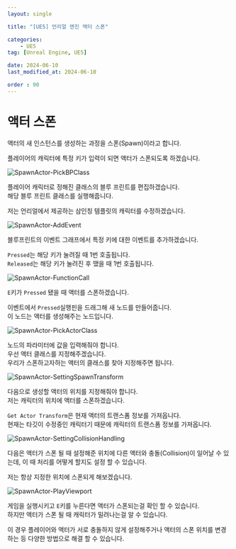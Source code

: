 ```yaml
---
layout: single

title: "[UE5] 언리얼 엔진 액터 스폰"

categories:
    - UE5
tag: [Unreal Engine, UE5]

date: 2024-06-10
last_modified_at: 2024-06-10

order : 90
---
```


# 액터 스폰

액터의 새 인스턴스를 생성하는 과정을 스폰(Spawn)이라고 합니다.

플레이어의 캐릭터에 특정 키가 입력이 되면 액터가 스폰되도록 하겠습니다.

![SpawnActor-PickBPClass]({{site.url}}/images/ue5/ue5/2024-06-10-SpawnActor/SpawnActor-PickBPClass.PNG)

플레이어 캐릭터로 정해진 클래스의 블루 프린트를 편집하겠습니다.  
해당 블루 프린트 클래스를 실행해줍니다.

저는 언리얼에서 제공하는 삼인칭 템플릿의 캐릭터를 수정하겠습니다.

![SpawnActor-AddEvent]({{site.url}}/images/ue5/ue5/2024-06-10-SpawnActor/SpawnActor-AddEvent.PNG)

블루프린트의 이벤트 그래프에서 특정 키에 대한 이벤트를 추가하겠습니다.

`Pressed`는 해당 키가 눌려질 때 1번 호출됩니다.  
`Released`는 해당 키가 눌려진 후 땠을 때 1번 호출됩니다.

![SpawnActor-FunctionCall]({{site.url}}/images/ue5/ue5/2024-06-10-SpawnActor/SpawnActor-FunctionCall.PNG)

`E`키가 `Pressed` 됐을 때 액터를 스폰하겠습니다.

이벤트에서 `Pressed`실행핀을 드래그해 새 노드를 만들어줍니다.  
이 노드는 액터를 생성해주는 노드입니다.

![SpawnActor-PickActorClass]({{site.url}}/images/ue5/ue5/2024-06-10-SpawnActor/SpawnActor-PickActorClass.PNG)

노드의 파라미터에 값을 입력해줘야 합니다.  
우선 액터 클래스를 지정해주겠습니다.  
우리가 스폰하고자하는 액터의 클래스를 찾아 지정해주면 됩니다.

![SpawnActor-SettingSpawnTransform]({{site.url}}/images/ue5/ue5/2024-06-10-SpawnActor/SpawnActor-SettingSpawnTransform.PNG)

다음으로 생성할 액터의 위치를 지정해줘야 합니다.  
저는 캐릭터의 위치에 액터를 스폰하겠습니다.

`Get Actor Transform`은 현재 액터의 트랜스폼 정보를 가져옵니다.  
현재는 타깃이 수정중인 캐릭터기 때문에 캐릭터의 트랜스폼 정보를 가져옵니다.

![SpawnActor-SettingCollisionHandling]({{site.url}}/images/ue5/ue5/2024-06-10-SpawnActor/SpawnActor-SettingCollisionHandling.PNG)

다음은 액터가 스폰 될 때 설정해준 위치에 다른 액터와 충돌(Collision)이 일어날 수 있는데, 이 때 처리를 어떻게 할지도 설정 할 수 있습니다.

저는 항상 지정한 위치에 스폰되게 해보겠습니다.

![SpawnActor-PlayViewport]({{site.url}}/images/ue5/ue5/2024-06-10-SpawnActor/SpawnActor-PlayViewport.PNG)

게임을 실행시키고 `E`키를 누른다면 액터가 스폰되는걸 확인 할 수 있습니다.  
하지만 액터가 스폰 될 때 캐릭터가 밀려나는걸 알 수 있습니다.

이 경우 플레이어와 액터가 서로 충돌하지 않게 설정해주거나 액터의 스폰 위치를 변경하는 등 다양한 방법으로 해결 할 수 있습니다.